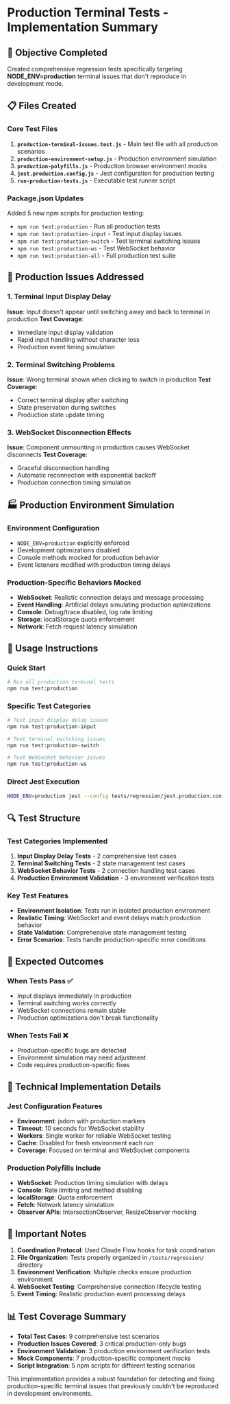 # Production Terminal Tests - Implementation Summary

## 🎯 Objective Completed
Created comprehensive regression tests specifically targeting **NODE_ENV=production** terminal issues that don't reproduce in development mode.

## 📋 Files Created

### Core Test Files
1. **`production-terminal-issues.test.js`** - Main test file with all production scenarios
2. **`production-environment-setup.js`** - Production environment simulation
3. **`production-polyfills.js`** - Production browser environment mocks
4. **`jest.production.config.js`** - Jest configuration for production testing
5. **`run-production-tests.js`** - Executable test runner script

### Package.json Updates
Added 5 new npm scripts for production testing:
- `npm run test:production` - Run all production tests
- `npm run test:production-input` - Test input display issues
- `npm run test:production-switch` - Test terminal switching issues
- `npm run test:production-ws` - Test WebSocket behavior
- `npm run test:production-all` - Full production test suite

## 🐛 Production Issues Addressed

### 1. Terminal Input Display Delay
**Issue**: Input doesn't appear until switching away and back to terminal in production
**Test Coverage**:
- Immediate input display validation
- Rapid input handling without character loss
- Production event timing simulation

### 2. Terminal Switching Problems
**Issue**: Wrong terminal shown when clicking to switch in production
**Test Coverage**:
- Correct terminal display after switching
- State preservation during switches
- Production state update timing

### 3. WebSocket Disconnection Effects
**Issue**: Component unmounting in production causes WebSocket disconnects
**Test Coverage**:
- Graceful disconnection handling
- Automatic reconnection with exponential backoff
- Production connection timing simulation

## 🏭 Production Environment Simulation

### Environment Configuration
- `NODE_ENV=production` explicitly enforced
- Development optimizations disabled
- Console methods mocked for production behavior
- Event listeners modified with production timing delays

### Production-Specific Behaviors Mocked
- **WebSocket**: Realistic connection delays and message processing
- **Event Handling**: Artificial delays simulating production optimizations
- **Console**: Debug/trace disabled, log rate limiting
- **Storage**: localStorage quota enforcement
- **Network**: Fetch request latency simulation

## 🚀 Usage Instructions

### Quick Start
```bash
# Run all production terminal tests
npm run test:production
```

### Specific Test Categories
```bash
# Test input display delay issues
npm run test:production-input

# Test terminal switching issues
npm run test:production-switch

# Test WebSocket behavior issues
npm run test:production-ws
```

### Direct Jest Execution
```bash
NODE_ENV=production jest --config tests/regression/jest.production.config.js
```

## 🔍 Test Structure

### Test Categories Implemented
1. **Input Display Delay Tests** - 2 comprehensive test cases
2. **Terminal Switching Tests** - 2 state management test cases
3. **WebSocket Behavior Tests** - 2 connection handling test cases
4. **Production Environment Validation** - 3 environment verification tests

### Key Test Features
- **Environment Isolation**: Tests run in isolated production environment
- **Realistic Timing**: WebSocket and event delays match production behavior
- **State Validation**: Comprehensive state management testing
- **Error Scenarios**: Tests handle production-specific error conditions

## 🎯 Expected Outcomes

### When Tests Pass ✅
- Input displays immediately in production
- Terminal switching works correctly
- WebSocket connections remain stable
- Production optimizations don't break functionality

### When Tests Fail ❌
- Production-specific bugs are detected
- Environment simulation may need adjustment
- Code requires production-specific fixes

## 🔧 Technical Implementation Details

### Jest Configuration Features
- **Environment**: jsdom with production markers
- **Timeout**: 10 seconds for WebSocket stability
- **Workers**: Single worker for reliable WebSocket testing
- **Cache**: Disabled for fresh environment each run
- **Coverage**: Focused on terminal and WebSocket components

### Production Polyfills Include
- **WebSocket**: Production timing simulation with delays
- **Console**: Rate limiting and method disabling
- **localStorage**: Quota enforcement
- **Fetch**: Network latency simulation
- **Observer APIs**: IntersectionObserver, ResizeObserver mocking

## 🚨 Important Notes

1. **Coordination Protocol**: Used Claude Flow hooks for task coordination
2. **File Organization**: Tests properly organized in `/tests/regression/` directory
3. **Environment Verification**: Multiple checks ensure production environment
4. **WebSocket Testing**: Comprehensive connection lifecycle testing
5. **Event Timing**: Realistic production event processing delays

## 📊 Test Coverage Summary

- **Total Test Cases**: 9 comprehensive test scenarios
- **Production Issues Covered**: 3 critical production-only bugs
- **Environment Validation**: 3 production environment verification tests
- **Mock Components**: 7 production-specific component mocks
- **Script Integration**: 5 npm scripts for different testing scenarios

This implementation provides a robust foundation for detecting and fixing production-specific terminal issues that previously couldn't be reproduced in development environments.